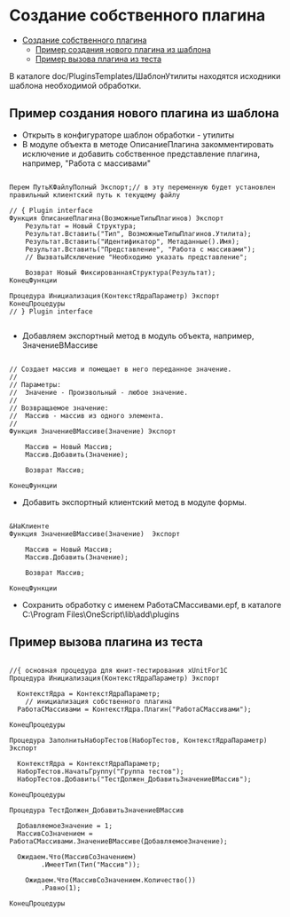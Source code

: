 # Создание собственного плагина

<!-- TOC -->

- [Создание собственного плагина](#создание-собственного-плагина)
  - [Пример создания нового плагина из шаблона](#пример-создания-нового-плагина-из-шаблона)
  - [Пример вызова плагина из теста](#пример-вызова-плагина-из-теста)

<!-- /TOC -->

В каталоге doc/PluginsTemplates/ШаблонУтилиты находятся исходники шаблона необходимой обработки.

## Пример создания нового плагина из шаблона

 - Открыть в конфигураторе шаблон обработки - утилиты 
 - В модуле объекта в методе ОписаниеПлагина закомментировать исключение и добавить собственное представление плагина, например, "Работа с массивами"

``` bsl 

Перем ПутьКФайлуПолный Экспорт;// в эту переменную будет установлен правильный клиентский путь к текущему файлу

// { Plugin interface
Функция ОписаниеПлагина(ВозможныеТипыПлагинов) Экспорт
	Результат = Новый Структура;
	Результат.Вставить("Тип", ВозможныеТипыПлагинов.Утилита);
	Результат.Вставить("Идентификатор", Метаданные().Имя);
	Результат.Вставить("Представление", "Работа с массивами");
	// ВызватьИсключение "Необходимо указать представление";
	
	Возврат Новый ФиксированнаяСтруктура(Результат);
КонецФункции

Процедура Инициализация(КонтекстЯдраПараметр) Экспорт
КонецПроцедуры
// } Plugin interface


```
- Добавляем экспортный метод в модуль объекта, например, ЗначениеВМассиве

``` bsl 

// Создает массив и помещает в него переданное значение.
//
// Параметры:
//  Значение - Произвольный - любое значение.
//
// Возвращаемое значение:
//  Массив - массив из одного элемента.
//
Функция ЗначениеВМассиве(Значение) Экспорт
	
	Массив = Новый Массив;
	Массив.Добавить(Значение);
	
	Возврат Массив;
	
КонецФункции

```
- Добавить экспортный клиентский метод в модуле формы.

``` bsl

&НаКлиенте
Функция ЗначениеВМассиве(Значение)  Экспорт 
	
	Массив = Новый Массив;
	Массив.Добавить(Значение);
	
	Возврат Массив;
	
КонецФункции

```

- Cохранить обработку с именем РаботаСМассивами.epf, в каталоге C:\Program Files\OneScript\lib\add\plugins

## Пример вызова плагина из теста

``` bsl 

//{ основная процедура для юнит-тестирования xUnitFor1C
Процедура Инициализация(КонтекстЯдраПараметр) Экспорт
	
  КонтекстЯдра = КонтекстЯдраПараметр;
	// инициализация собственного плагина
  РаботаСМассивами = КонтекстЯдра.Плагин("РаботаСМассивами");

КонецПроцедуры

Процедура ЗаполнитьНаборТестов(НаборТестов, КонтекстЯдраПараметр) Экспорт
  
  КонтекстЯдра = КонтекстЯдраПараметр;
  НаборТестов.НачатьГруппу("Группа тестов");
  НаборТестов.Добавить("ТестДолжен_ДобавитьЗначениеВМассив");

КонецПроцедуры

Процедура ТестДолжен_ДобавитьЗначениеВМассив

  ДобавляемоеЗначение = 1;
  МассивСоЗначением = РаботаСМассивами.ЗначениеВМассиве(ДобавляемоеЗначение);
	
  Ожидаем.Что(МассивСоЗначением)
  		.ИмеетТип(Тип("Массив"));

	Ожидаем.Что(МассивСоЗначением.Количество())
	    .Равно(1);

КонецПроцедуры

```
